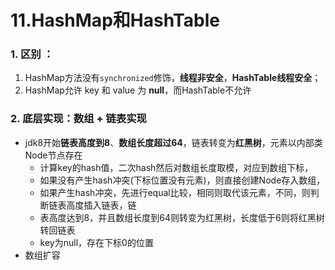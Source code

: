 # 11.HashMap和HashTable

### 1. 区别 ：

1. HashMap方法没有`synchronized`修饰，**线程非安全**，**HashTable线程安全**；
2. HashMap允许 key 和 value 为 **null**，而HashTable不允许



### 2. 底层实现：数组 + 链表实现

- jdk8开始**链表高度到8**、**数组长度超过64**，链表转变为**红黑树**，元素以内部类Node节点存在
  - 计算key的hash值，二次hash然后对数组长度取模，对应到数组下标，
  - 如果没有产生hash冲突(下标位置没有元素)，则直接创建Node存入数组，
  - 如果产生hash冲突，先进行equal比较，相同则取代该元素，不同，则判断链表高度插入链表，链
  - 表高度达到8，并且数组长度到64则转变为红黑树，长度低于6则将红黑树转回链表
  - key为null，存在下标0的位置
- 数组扩容